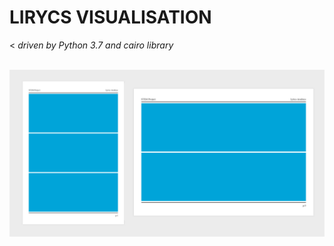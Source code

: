 <h1>LIRYCS VISUALISATION</h1><
<i>driven by Python 3.7 and cairo library</i><br><br>

![alt text](https://github.com/vkuchinov/MarkovChainVisualisation/blob/master/layouts/preview.jpg?raw=true "Layouts")

